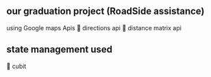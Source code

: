 ## our graduation project (RoadSide assistance)
using Google maps Apis
🚀 directions api 
🚀 distance matrix api
## state management used 
🔔 cubit




